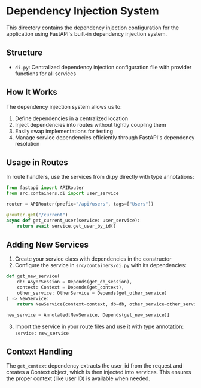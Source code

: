 # Dependency Injection System

This directory contains the dependency injection configuration for the application using FastAPI's built-in dependency injection system.

## Structure

- `di.py`: Centralized dependency injection configuration file with provider functions for all services

## How It Works

The dependency injection system allows us to:

1. Define dependencies in a centralized location
2. Inject dependencies into routes without tightly coupling them
3. Easily swap implementations for testing
4. Manage service dependencies efficiently through FastAPI's dependency resolution

## Usage in Routes

In route handlers, use the services from di.py directly with type annotations:

```python
from fastapi import APIRouter
from src.containers.di import user_service

router = APIRouter(prefix="/api/users", tags=["Users"])

@router.get("/current")
async def get_current_user(service: user_service):
    return await service.get_user_by_id()
```

## Adding New Services

1. Create your service class with dependencies in the constructor
2. Configure the service in `src/containers/di.py` with its dependencies:

```python
def get_new_service(
    db: AsyncSession = Depends(get_db_session),
    context: Context = Depends(get_context),
    other_service: OtherService = Depends(get_other_service)
) -> NewService:
    return NewService(context=context, db=db, other_service=other_service)

new_service = Annotated[NewService, Depends(get_new_service)]
```

3. Import the service in your route files and use it with type annotation: `service: new_service`

## Context Handling

The `get_context` dependency extracts the user_id from the request and creates a Context object, which is then injected into services. This ensures the proper context (like user ID) is available when needed. 